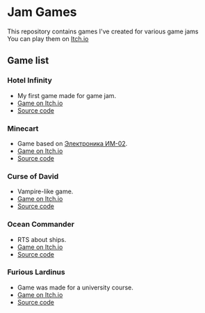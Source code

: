 # Jam Games
This repository contains games I've created for various game jams  
You can play them on [Itch.io](https://necloor.itch.io)

## Game list

### Hotel Infinity
- My first game made for game jam.
- [Game on Itch.io](https://necloor.itch.io/hotel-infinity)
- [Source code](./hotel-infinity)

### Minecart
- Game based on [Электроника ИМ-02](https://ru.wikipedia.org/wiki/%D0%9D%D1%83,_%D0%BF%D0%BE%D0%B3%D0%BE%D0%B4%D0%B8!_(%D1%8D%D0%BB%D0%B5%D0%BA%D1%82%D1%80%D0%BE%D0%BD%D0%BD%D0%B0%D1%8F_%D0%B8%D0%B3%D1%80%D0%B0)).
- [Game on Itch.io](https://necloor.itch.io/minecart)
- [Source code](./elektronika-minecart)

### Curse of David
- Vampire-like game.
- [Game on Itch.io](https://necloor.itch.io/curse-of-david)
- [Source code](./curse-of-david)

### Ocean Commander
- RTS about ships.
- [Game on Itch.io](https://necloor.itch.io/ocean-commander)
- [Source code](./ocean-commander)

### Furious Lardinus
- Game was made for a university course.
- [Game on Itch.io](https://necloor.itch.io/furious-lardinus)
- [Source code](./furious-lardinus)

